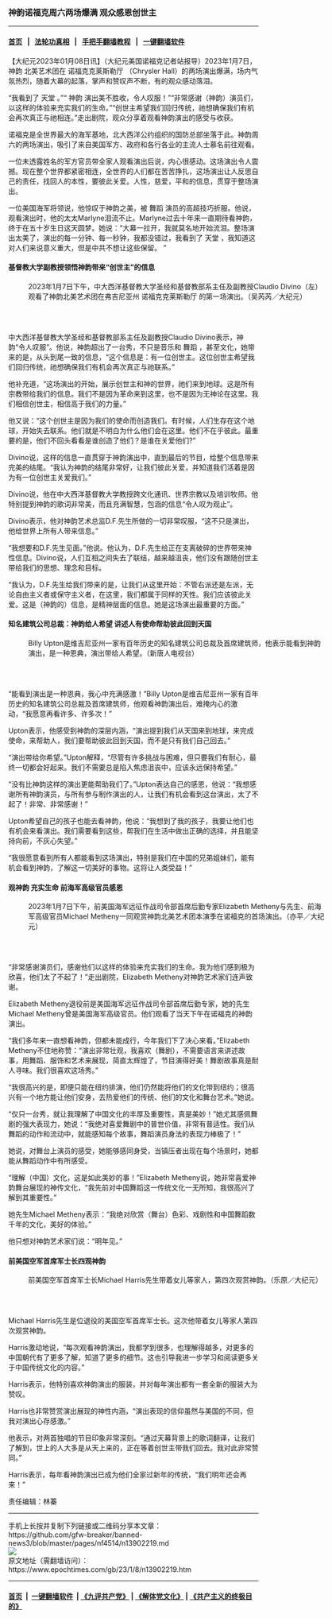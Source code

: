 ### 神韵诺福克周六两场爆满 观众感恩创世主
------------------------

#### [首页](https://github.com/gfw-breaker/banned-news3/blob/master/README.md) &nbsp;&nbsp;|&nbsp;&nbsp; [法轮功真相](https://github.com/begood0513/basic/blob/master/README.md)  &nbsp;&nbsp;|&nbsp;&nbsp; [手把手翻墙教程](https://github.com/gfw-breaker/guides/wiki)  &nbsp;&nbsp;|&nbsp;&nbsp; [一键翻墙软件](https://github.com/gfw-breaker/nogfw/blob/master/README.md)  



<div><p>
 【大纪元2023年01月08日讯】（大纪元美国诺福克记者站报导）2023年1月7日，
 <ok href="https://www.epochtimes.com/gb/tag/%E7%A5%9E%E9%9F%B5.html">
  神韵
 </ok>
 北美艺术团在
 <ok href="https://www.epochtimes.com/gb/tag/%E8%AF%BA%E7%A6%8F%E5%85%8B%E5%85%8B%E8%8E%B1%E6%96%AF%E5%8B%92%E5%8E%85.html">
  诺福克克莱斯勒厅
 </ok>
 （Chrysler Hall）的两场演出爆满，场内气氛热烈，随着大幕的起落，掌声和赞叹声不断，有的观众感动落泪。
</p>
<p>
 “我看到了
 <ok href="https://www.epochtimes.com/gb/tag/%E5%A4%A9%E5%A0%82.html">
  天堂
 </ok>
 。”“
 <ok href="https://www.epochtimes.com/gb/tag/%E7%A5%9E%E9%9F%B5.html">
  神韵
 </ok>
 演出美不胜收，令人叹服！”“非常感谢（神韵）演员们，以这样的体验来充实我们的生命。”“创世主希望我们回归传统，祂想确保我们有机会再次真正与祂相连。”走出剧院，观众分享着观看神韵演出的感受与收获。
</p>
<p>
 诺福克是全世界最大的海军基地，北大西洋公约组织的国防总部坐落于此。神韵周六的两场演出，吸引了来自美国军方、政府和各行各业的主流人士慕名前往观看。
</p>
<p>
 一位未透露姓名的军方官员带全家人观看演出后说，内心很感动。这场演出令人震撼。现在整个世界都紧密相连，全世界的人们都在苦苦挣扎，这场演出让人反思自己的责任，找回人的本性，要彼此关爱。人性，慈爱，平和的信息，贯穿于整场演出。
</p>
<p>
 一位美国海军将领说，他惊叹于神韵之美，被
 <ok href="https://www.epochtimes.com/gb/tag/%E8%88%9E%E8%B9%88.html">
  舞蹈
 </ok>
 演员的高超技巧折服。他说，观看演出时，他的太太Marlyne泪流不止。Marlyne过去十年来一直期待看神韵，终于在五十岁生日这天圆梦。她说：“大幕一拉开，我就莫名地开始流泪。整场演出太美了，演出的每一分钟、每一秒钟，我都没错过，我看到了
 <ok href="https://www.epochtimes.com/gb/tag/%E5%A4%A9%E5%A0%82.html">
  天堂
 </ok>
 ，我知道这对人们来说意义重大，但是中共不想让这些保留。 ”
</p>
<h4>
 基督教大学副教授领悟神韵带来“创世主”的信息
</h4>
<figure aria-describedby="caption-attachment-13902388" class="wp-caption aligncenter" id="attachment_13902388" style="width: 600px">
 <ok href="https://i.epochtimes.com/assets/uploads/2023/01/id13902388-230107181026100649.jpg" target="_blank">
  <img alt="" class="size-large wp-image-13902388" src="https://i.epochtimes.com/assets/uploads/2023/01/id13902388-230107181026100649-600x400.jpg" title=""/>
 </ok>
 <br/><figcaption class="wp-caption-text" id="caption-attachment-13902388">
  2023年1月7日下午，中大西洋基督教大学圣经和基督教部系主任及副教授Claudio Divino（左）观看了神韵北美艺术团在弗吉尼亚州
  <ok href="https://www.epochtimes.com/gb/tag/%E8%AF%BA%E7%A6%8F%E5%85%8B%E5%85%8B%E8%8E%B1%E6%96%AF%E5%8B%92%E5%8E%85.html">
   诺福克克莱斯勒厅
  </ok>
  的第一场演出。（吴芮芮／大纪元）
 </figcaption><br/>
</figure><br/>
<p>
 中大西洋基督教大学圣经和基督教部系主任及副教授Claudio Divino表示，神韵“令人叹服”。他说，神韵超出了一台秀，不只是音乐和
 <ok href="https://www.epochtimes.com/gb/tag/%E8%88%9E%E8%B9%88.html">
  舞蹈
 </ok>
 ，甚至文化，她带来的是，从头到尾一致的信息，“这个信息是：有一位创世主。这位创世主希望我们回归传统，祂想确保我们有机会再次真正与祂联系。”
</p>
<p>
 他补充道，“这场演出的开始，展示创世主和神的世界，祂们来到地球。这是所有宗教带给我们的信息。我们不是因为革命来到这里，也不是因为无神论在这里。我们相信创世主，相信高于我们的力量。”
</p>
<p>
 他又说：“这个创世主是因为我们的使命而创造我们。有时候，人们生存在这个地球，开始失去联系。他们就是不明白为什么他们会在这里。他们不在乎彼此。最重要的是，他们不回头看看是谁创造了他们？是谁在关爱他们?”
</p>
<p>
 Divino说，这样的信息一直贯穿于神韵演出中，直到最后的节目，给整个信息带来完美的结尾。“我认为神韵的结尾非常好，让我们彼此关爱，并知道我们活着是因为有一位创世主关爱我们。”
</p>
<p>
 Divino说，他在中大西洋基督教大学教授跨文化通讯、世界宗教以及培训牧师。他特别提到神韵的歌词非常美，而且充满智慧，包涵的信息“令人叹为观止”。
</p>
<p>
 Divino表示，他对神韵艺术总监D.F.先生所做的一切非常叹服，“这不只是演出，他给世界上所有人带来信息。”
</p>
<p>
 “我想要和D.F.先生见面。”他说。他认为，D.F.先生给正在支离破碎的世界带来神性信息。Divino说，人们互相之间失去了联结，越来越沮丧，他们没有跟随创世主带给我们的思想、理念和目标。
</p>
<p>
 “我认为，D.F.先生给我们带来的是，让我们从这里开始：不管右派还是左派，无论自由主义者或保守主义者，在这里，我们都属于同样的天性。我们应该彼此关爱。这是（神韵的）信息，是精神层面的信息。她是这场演出最重要的方面。”
</p>
<h4>
 知名建筑公司总裁：神韵给人希望 讲述人有使命帮助彼此回到天国
</h4>
<figure aria-describedby="caption-attachment-13902232" class="wp-caption aligncenter" id="attachment_13902232" style="width: 600px">
 <ok href="https://i.epochtimes.com/assets/uploads/2023/01/id13902232-230107192509100649.jpg" target="_blank">
  <img alt="" class="size-large wp-image-13902232" src="https://i.epochtimes.com/assets/uploads/2023/01/id13902232-230107192509100649-600x400.jpg" title=""/>
 </ok>
 <br/><figcaption class="wp-caption-text" id="caption-attachment-13902232">
  Billy Upton是维吉尼亚州一家有百年历史的知名建筑公司总裁及首席建筑师，他表示能看到神韵演出，是一种恩典，演出带给人希望。（新唐人电视台）
 </figcaption><br/>
</figure><br/>
<p>
 “能看到演出是一种恩典，我心中充满感激！”Billy Upton是维吉尼亚州一家有百年历史的知名建筑公司总裁及首席建筑师，他观看神韵演出后，难掩内心的激动，“我愿意再看许多、许多次！”
</p>
<p>
 Upton表示，他感受到神韵的深层内涵，“演出提到我们从天国来到地球，来完成使命，来帮助人，我们要帮助彼此回到天国，而不是只有我们自己回去。”
</p>
<p>
 “演出带给你希望。”Upton解释，“尽管有许多挑战与困难，但只要我们有耐心，最终一切都会好起来。我们不需要总是陷入焦虑沮丧中，应该永远保持希望。”
</p>
<p>
 “没有比神韵这样的演出更能帮助我们了。”Upton表达自己的感恩，他说：“我想感谢所有神韵演员，与所有参与制作演出的人，让我们有机会看到这台演出，太了不起了！非常、非常感谢！”
</p>
<p>
 Upton希望自己的孩子也能去看神韵，他说：“我想到了我的孩子，我要让他们也有机会来看演出。我们需要看到这些，帮我们在生活中做出正确的选择，并且能坚持向前，不灰心失望。”
</p>
<p>
 “我很愿意看到所有人都能看到这场演出，特别是我们在中国的兄弟姐妹们，能有机会看到神韵，了解这一切美好的事物。这将让人类受益！”
</p>
<h4>
 观神韵 充实生命 前海军高级官员感恩
</h4>
<figure aria-describedby="caption-attachment-13902233" class="wp-caption aligncenter" id="attachment_13902233" style="width: 600px">
 <ok href="https://i.epochtimes.com/assets/uploads/2023/01/id13902233-230107190413100649.jpg" target="_blank">
  <img alt="" class="size-large wp-image-13902233" src="https://i.epochtimes.com/assets/uploads/2023/01/id13902233-230107190413100649-600x400.jpg" title=""/>
 </ok>
 <br/><figcaption class="wp-caption-text" id="caption-attachment-13902233">
  2023年1月7日下午，前美国海军远征作战司令部首席后勤专家Elizabeth Metheny与先生、前海军高级官员Michael Metheny一同观赏神韵北美艺术团本演季在诺福克的首场演出。（亦平／大纪元）
 </figcaption><br/>
</figure><br/>
<p>
 “非常感谢演员们，感谢他们以这样的体验来充实我们的生命。我为他们感到极为欣喜，他们太了不起了！”走出剧院，Elizabeth Metheny对神韵艺术家们连声致谢。
</p>
<p>
 Elizabeth Metheny退役前是美国海军远征作战司令部首席后勤专家，她的先生Michael Metheny曾是美国海军高级官员。他们观看了当天下午在诺福克的神韵演出。
</p>
<p>
 “我们多年来一直想看神韵，但都未能成行，今年我们下了决心来看。”Elizabeth Metheny不住地称赞：“演出非常壮观，我喜欢（舞剧），不需要语言来讲述故事，用舞蹈、服饰和艺术来展现，简直太辉煌了，节目演得好美！舞剧故事真是耐人寻味。我们很喜欢这场秀。”
</p>
<p>
 “我很高兴的是，即便只能在纽约排演，他们仍然能将他们的文化带到纽约；很高兴有一个地方能让他们安身，去热爱他们的传统、他们的文化和舞台艺术。”她说。
</p>
<p>
 “仅只一台秀，就让我理解了中国文化的丰厚及重要性，真是美妙！”她尤其感佩舞剧的强大表现力，她说：“我绝对喜爱舞剧中的普世价值，非常有普适性。我们从舞蹈的动作和流动中，就能感知每个故事，舞蹈演员身法的表现力棒极了！”
</p>
<p>
 她说，对舞台上演员的感受，她能够感同身受，当镇压者出现在每个场景时，她都能从舞蹈动作中有所感受。
</p>
<p>
 “理解（中国）文化，这是如此美妙的事！”Elizabeth Metheny说，她非常喜爱神韵舞台展现的神传文化，“我先前对中国舞蹈这一传统文化一无所知，我很高兴了解到其重要性。”
</p>
<p>
 她先生Michael Metheny表示：“我绝对欣赏（舞台）色彩、戏剧性和中国舞蹈数千年的文化，美好的体验。”
</p>
<p>
 他只想对神韵艺术家们说：“明年见。”
</p>
<h4>
 前美国空军首席军士长四观神韵
</h4>
<figure aria-describedby="caption-attachment-13902234" class="wp-caption aligncenter" id="attachment_13902234" style="width: 600px">
 <ok href="https://i.epochtimes.com/assets/uploads/2023/01/id13902234-2301080002021886.jpg" target="_blank">
  <img alt="" class="size-large wp-image-13902234" src="https://i.epochtimes.com/assets/uploads/2023/01/id13902234-2301080002021886-600x400.jpg" title=""/>
 </ok>
 <br/><figcaption class="wp-caption-text" id="caption-attachment-13902234">
  前美国空军首席军士长Michael Harris先生带着女儿等家人，第四次观赏神韵。（乐原／大纪元）
 </figcaption><br/>
</figure><br/>
<p>
 Michael Harris先生是位退役的美国空军首席军士长。这次他带着女儿等家人第四次观赏神韵。
</p>
<p>
 Harris激动地说，“每次观看神韵演出，我都学到很多，也理解得越多，对更多的中国朝代有了更多了解，知道了更多的细节。这也引导我进一步学习和阅读更多关于中国传统文化的内容。”
</p>
<p>
 Harris表示，他特别喜欢神韵演出的服装，并对每年演出都有一套全新的服装大为赞叹。
</p>
<p>
 Harris也非常赞赏演出展现的神性内涵，“演出表现的信仰虽然与美国的不同，但我对演出心存感激。”
</p>
<p>
 他表示，对两首独唱的节目印象非常深刻。“通过天幕背景上的歌词翻译，让我们了解到，世上的人大多是从天上来的，正在等着创世主带我们回去。我对此非常赞同。”
</p>
<p>
 Harris表示，每年看神韵演出已成为他们全家过新年的传统，“我们明年还会再来！”
</p>
<p>
 责任编辑：林蓁
</p>
</div>
<hr/>
手机上长按并复制下列链接或二维码分享本文章：<br/>
https://github.com/gfw-breaker/banned-news3/blob/master/pages/nf4514/n13902219.md <br/>
<a href='https://github.com/gfw-breaker/banned-news3/blob/master/pages/nf4514/n13902219.md'><img src='https://github.com/gfw-breaker/banned-news3/blob/master/pages/nf4514/n13902219.md.png'/></a> <br/>
原文地址（需翻墙访问）：https://www.epochtimes.com/gb/23/1/8/n13902219.htm


------------------------
#### [首页](https://github.com/gfw-breaker/banned-news3/blob/master/README.md) &nbsp;|&nbsp; [一键翻墙软件](https://github.com/gfw-breaker/nogfw/blob/master/README.md) &nbsp;| [《九评共产党》](https://github.com/gfw-breaker/9ping.md/blob/master/README.md#九评之一评共产党是什么) | [《解体党文化》](https://github.com/gfw-breaker/jtdwh.md/blob/master/README.md) | [《共产主义的终极目的》](https://github.com/gfw-breaker/gczydzjmd.md/blob/master/README.md)


<img src='http://gfw-breaker.win/banned-news3/pages/nf4514/n13902219.md' width='0px' height='0px'/>